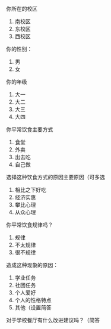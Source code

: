 你所在的校区

1. 南校区
2. 东校区
3. 西校区

你的性别：

1. 男
2. 女

你的年级

1. 大一
2. 大二
3. 大三
4. 大四

你平常饮食主要方式

1. 食堂
2. 外卖
3. 出去吃
4. 自己做

选择这种饮食方式的原因主要原因（可多选

1. 相比之下好吃
2. 经济实惠
3. 攀比心理
4. 从众心理

你平常饮食规律吗？

1. 规律
2. 不太规律
3. 很不规律

造成这种现象的原因：

1. 学业任务
2. 社团任务
3. 个人爱好
4. 个人的性格特点
5. 其他（设置简答



对于学校餐厅有什么改进建议吗？（简答

